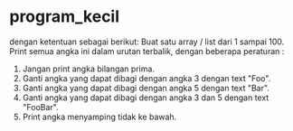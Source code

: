 # program_kecil

dengan ketentuan sebagai berikut:
Buat satu array / list dari 1 sampai 100. Print semua angka ini dalam urutan terbalik, dengan beberapa peraturan : 
1. Jangan print angka bilangan prima.
2. Ganti angka yang dapat dibagi dengan angka 3 dengan text "Foo".
3. Ganti angka yang dapat dibagi dengan angka 5 dengan text "Bar".
4. Ganti angka yang dapat dibagi dengan angka 3 dan 5 dengan text "FooBar".
5. Print angka menyamping tidak ke bawah.
